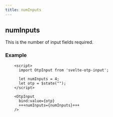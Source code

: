 ```yaml
---
title: numInputs
---
```


## numInputs
This is the number of input fields required.

### Example
```svelte
    <script>
      import OtpInput from 'svelte-otp-input';
      
      let numInputs = 4;
      let otp = $state("");
    </script>
    
    <OtpInput
      bind:value={otp}
      +++numInputs={numInputs}+++
    />
```